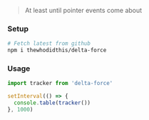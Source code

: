 > At least until pointer events come about

### Setup
```sh
# Fetch latest from github
npm i thewhodidthis/delta-force
```

### Usage
```js
import tracker from 'delta-force'

setInterval(() => {
  console.table(tracker())
}, 1000)
```
